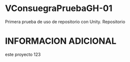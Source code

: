 # VConsuegraPruebaGH-01
Primera prueba de uso de repositorio con Unity.
Repositorio
# INFORMACION ADICIONAL
este proyecto 123

